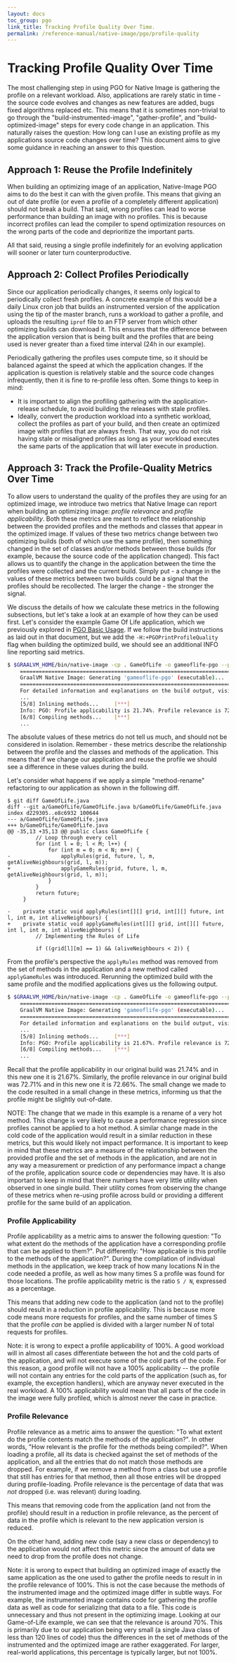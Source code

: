 ```yaml
---
layout: docs
toc_group: pgo
link_title: Tracking Profile Quality Over Time.
permalink: /reference-manual/native-image/pgo/profile-quality
---
```


# Tracking Profile Quality Over Time

The most challenging step in using PGO for Native Image is gathering the profile on a relevant workload.
Also, applications are rarely static in time - the source code evolves and changes as new features are added, bugs fixed algorithms replaced etc.
This means that it is sometimes non-trivial to go through the "build-instrumented-image", "gather-profile", and "build-optimized-image" steps for every code change in an application.
This naturally raises the question: How long can I use an existing profile as my applications source code changes over time?
This document aims to give some guidance in reaching an answer to this question.

## Approach 1: Reuse the Profile Indefinitely

When building an optimizing image of an application, Native-Image PGO aims to do the best it can with the given profile.
This means that giving an out of date profile (or even a profile of a completely different application) should not break a build.
That said, wrong profiles can lead to worse performance than building an image with no profiles.
This is because incorrect profiles can lead the compiler to spend optimization resources on the wrong parts of the code and deprioritize the important parts.

All that said, reusing a single profile indefinitely for an evolving application will sooner or later turn counterproductive.

## Approach 2: Collect Profiles Periodically

Since our application periodically changes, it seems only logical to periodically collect fresh profiles.
A concrete example of this would be a daily Linux cron job that builds an instrumented version of the application using the tip of the master branch,
runs a workload to gather a profile, and uploads the resulting `iprof` file to an FTP server from which other optimizing builds can download it.
This ensures that the difference between the application version that is being built and the profiles that are being used is never greater than a fixed time interval (24h in our example).

Periodically gathering the profiles uses compute time, so it should be balanced against the speed at which the application changes.
If the application is question is relatively stable and the source code changes infrequently, then it is fine to re-profile less often.
Some things to keep in mind:
- It is important to align the profiling gathering with the application-release schedule, to avoid building the releases with stale profiles.
- Ideally, convert the production workload into a synthetic workload, collect the profiles as part of your build, and then create an optimized image with profiles that are always fresh.
That way, you do not risk having stale or misaligned profiles as long as your workload executes the same parts of the application that will later execute in production.

## Approach 3: Track the Profile-Quality Metrics Over Time

To allow users to understand the quality of the profiles they are using for an optimized image,
we introduce two metrics that Native Image can report when building an optimizing image: *profile relevance* and *profile applicability*.
Both these metrics are meant to reflect the relationship between the provided profiles and the methods and classes that appear in the optimized image.
If values of these two metrics change between two optimizing builds (both of which use the same profile),
then something changed in the set of classes and/or methods between those builds (for example, because the source code of the application changed).
This fact allows us to quantify the change in the application between the time the profiles were collected and the current build.
Simply put - a change in the values of these metrics between two builds could be a signal that the profiles should be recollected.
The larger the change - the stronger the signal.

We discuss the details of how we calculate these metrics in the following subsections, but let's take a look at an example of how they can be used first.
Let's consider the example Game Of Life application, which we previously explored in [PGO Basic Usage](PGO-Basic-Usage.md).
If we follow the build instructions as laid out in that document, but we add the `-H:+PGOPrintProfileQuality` flag when building the optimized build,
we should see an additional INFO line reporting said metrics.

```bash
$ $GRAALVM_HOME/bin/native-image -cp . GameOfLife -o gameoflife-pgo --pgo=gameoflife.iprof
    ========================================================================================================================
    GraalVM Native Image: Generating 'gameoflife-pgo' (executable)...
    ========================================================================================================================
    For detailed information and explanations on the build output, visit:
    ...
    [5/8] Inlining methods...     [***]                                                                      (0.4s @ 0.28GB)
    Info: PGO: Profile applicability is 21.74%. Profile relevance is 72.71%.
    [6/8] Compiling methods...    [***]                                                                      (6.8s @ 0.29GB)
    ...
```

The absolute values of these metrics do not tell us much, and should not be considered in isolation.
Remember - these metrics describe the relationship between the profile and the classes and methods of the application.
This means that if we change our application and reuse the profile we should see a difference in these values during the build.

Let's consider what happens if we apply a simple "method-rename" refactoring to our application as shown in the following diff.

```
$ git diff GameOfLife.java
diff --git a/GameOfLife/GameOfLife.java b/GameOfLife/GameOfLife.java
index d229305..e8c6932 100644
--- a/GameOfLife/GameOfLife.java
+++ b/GameOfLife/GameOfLife.java
@@ -35,13 +35,13 @@ public class GameOfLife {
         // Loop through every cell
         for (int l = 0; l < M; l++) {
             for (int m = 0; m < N; m++) {
-                applyRules(grid, future, l, m, getAliveNeighbours(grid, l, m));
+                applyGameRules(grid, future, l, m, getAliveNeighbours(grid, l, m));
             }
         }
         return future;
     }

-    private static void applyRules(int[][] grid, int[][] future, int l, int m, int aliveNeighbours) {
+    private static void applyGameRules(int[][] grid, int[][] future, int l, int m, int aliveNeighbours) {
         // Implementing the Rules of Life

         if ((grid[l][m] == 1) && (aliveNeighbours < 2)) {
```

From the profile's perspective the `applyRules` method was removed from the set of methods in the application and a new method called `applyGameRules` was introduced.
Rerunning the optimized build with the same profile and the modified applications gives us the following output.

```bash
$ $GRAALVM_HOME/bin/native-image -cp . GameOfLife -o gameoflife-pgo --pgo=gameoflife.iprof
    ========================================================================================================================
    GraalVM Native Image: Generating 'gameoflife-pgo' (executable)...
    ========================================================================================================================
    For detailed information and explanations on the build output, visit:
    ...
    [5/8] Inlining methods...     [***]                                                                      (0.4s @ 0.28GB)
    Info: PGO: Profile applicability is 21.67%. Profile relevance is 72.66%.
    [6/8] Compiling methods...    [***]                                                                      (6.8s @ 0.29GB)
    ...
```

Recall that the profile applicability in our original build was 21.74% and in this new one it is 21.67%.
Similarly, the profile relevance in our original build was 72.71% and in this new one it is 72.66%.
The small change we made to the code resulted in a small change in these metrics,
informing us that the profile might be slightly out-of-date.

NOTE: The change that we made in this example is a rename of a very hot method.
This change is very likely to cause a performance regression since profiles cannot be applied to a hot method.
A similar change made in the cold code of the application would result in a similar reduction in these metrics,
but this would likely not impact performance.
It is important to keep in mind that these metrics are a measure of the relationship between the provided profile and the set of methods in the application,
and are not in any way a measurement or prediction of any performance impact a change of the profile, application source code or dependencies may have.
It is also important to keep in mind that there numbers have very little utility when observed in one single build.
Their utility comes from observing the change of these metrics when re-using profile across build or providing a different profile for the same build of an application.

### Profile Applicability

Profile applicability as a metric aims to answer the following question:
"To what extent do the methods of the application have a corresponding profile that can be applied to them?".
Put differently: "How applicable is this profile to the methods of the application?".
During the compilation of individual methods in the application, we keep track of how many locations N in the code needed a profile,
as well as how many times S a profile was found for those locations.
The profile applicability metric is the ratio `S / N`, expressed as a percentage.

This means that adding new code to the application (and not to the profile) should result in a reduction in profile applicability.
This is because more code means more requests for profiles, and the same number of times S that the profile *can* be applied
is divided with a larger number N of total requests for profiles.

Note: it is wrong to expect a profile applicability of 100%.
A good workload will in almost all cases differentiate between the hot and the cold parts of the application,
and will not execute some of the cold parts of the code.
For this reason, a good profile will not have a 100% applicability --
the profile will not contain any entries for the cold parts of the application (such as, for example, the exception handlers),
which are anyway never executed in the real workload.
A 100% applicability would mean that all parts of the code in the image were fully profiled, which is almost never the case in practice.

### Profile Relevance

Profile relevance as a metric aims to answer the question: "To what extent do the profile contents match the methods of the application?".
In other words, "How relevant is the profile for the methods being compiled?".
When loading a profile, all its data is checked against the set of methods of the application, and all the entries that do not match those methods are dropped.
For example, if we remove a method from a class but use a profile that still has entries for that method, then all those entries will be dropped during profile-loading.
Profile relevance is the percentage of data that was *not* dropped (i.e. was relevant) during loading.

This means that removing code from the application (and not from the profile) should result in a reduction in profile relevance,
as the percent of data in the profile which is relevant to the new application version is reduced.

On the other hand, adding new code (say a new class or dependency) to the application would not affect this metric since the amount of data we need to drop from the profile does not change.

Note: it is wrong to expect that building an optimized image of exactly the same application
as the one used to gather the profile needs to result in in the profile relevance of 100%.
This is not the case because the methods of the instrumented image and the optimized image differ in subtle ways.
For example, the instrumented image contains code for gathering the profile data as well as code for serializing that data to a file.
This code is unnecessary and thus not present in the optimizing image.
Looking at our Game-of-Life example, we can see that the relevance is around 70%.
This is primarily due to our application being very small (a single Java class of less than 120 lines of code)
thus the differences in the set of methods of the instrumented and the optimized image are rather exaggerated.
For larger, real-world applications, this percentage is typically larger, but not 100%.

